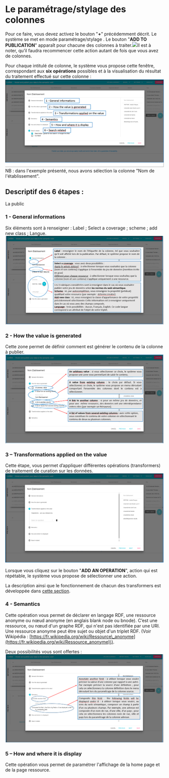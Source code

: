 # Le paramétrage/stylage des colonnes

Pour ce faire, vous devez activez le bouton "**+**" précédemment décrit. Le système se met en mode paramétrage/stylage . Le bouton "**ADD TO PUBLICATION**" apparaît pour chacune des colonnes à traiter.![](/assets/paramétrage1.png)Il est à noter, qu’il faudra recommencer cette action autant de fois que vous avez de colonnes.

Pour chaque intitulé de colonne, le système vous propose cette fenêtre, correspondant aux **six opérations** possibles et à la visualisation du résultat du traitement effectué sur cette colonne  :![](/assets/parametrage2.png)NB : dans l'exemple présenté, nous avons sélection la colonne "Nom de l'établissement".

## Descriptif des 6 étapes :

La public

### 1 - General informations

Six éléments sont à renseigner : Label ; Select a coverage ; scheme ; add new class ; Langue.![](/assets/parametrage3.png)

### 2 - How the value is generated

Cette zone permet de définir comment est générer le contenu de la colonne à publier.![](/assets/parametrage4.png)

### **3 – Transformations applied on the value**

Cette étape, vous permet d’appliquer différentes opérations \(transformers\) de traitement de curation sur les données.![](/assets/parametre5.png)

Lorsque vous cliquez sur le bouton "**ADD AN OPERATION**", action qui est répétable, le système vous propose de sélectionner une action.

La description ainsi que le fonctionnement de chacun des transformers est développée dans [cette section](/Administration/Modèle/Transformers/README.md).

### **4 - Semantics**

Cette opération vous permet de déclarer en  langage RDF, une ressource anonyme ou nœud anonyme \(en anglais blank node ou bnode\). C’est une ressource, ou nœud d'un graphe RDF, qui n'est pas identifiée par une URI. Une ressource anonyme peut être sujet ou objet d'un triplet RDF. \(Voir Wikipédia : [https://fr.wikipedia.org/wiki/Ressource\_anonyme](https://fr.wikipedia.org/wiki/Ressource_anonyme)\).

Deux possibilités vous sont offertes : ![](/assets/parametre6.png)

### 5 – How and where it is display

Cette opération vous permet de paramétrer l'affichage de la home page et de la page ressource.

